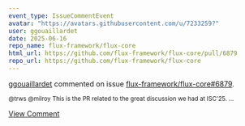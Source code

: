 ```yaml
---
event_type: IssueCommentEvent
avatar: "https://avatars.githubusercontent.com/u/7233259?"
user: ggouaillardet
date: 2025-06-16
repo_name: flux-framework/flux-core
html_url: https://github.com/flux-framework/flux-core/pull/6879
repo_url: https://github.com/flux-framework/flux-core
---
```


<a href='https://github.com/ggouaillardet' target='_blank'>ggouaillardet</a> commented on issue <a href='https://github.com/flux-framework/flux-core/pull/6879' target='_blank'>flux-framework/flux-core#6879</a>.

<small>@trws @milroy This is the PR related to the great discussion we had at ISC'25....</small>

<a href='https://github.com/flux-framework/flux-core/pull/6879' target='_blank'>View Comment</a>